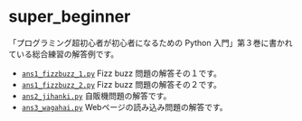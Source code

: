 # super_beginner
「プログラミング超初心者が初心者になるための Python 入門」第３巻に書かれている総合練習の解答例です。

* [`ans1_fizzbuzz_1.py`](https://github.com/tack-python/super_beginner/blob/master/ans1_fizzbuzz1.py) Fizz buzz 問題の解答その１です。
* [`ans1_fizzbuzz_2.py`](https://github.com/tack-python/super_beginner/blob/master/asn1_fizzbuzz2.py) Fizz buzz 問題の解答その２です。
* [`ans2_jihanki.py`](https://github.com/tack-python/super_beginner/blob/master/ans2_jihanki.py) 自販機問題の解答です。
* [`ans3_wagahai.py`](https://github.com/tack-python/super_beginner/blob/master/ans3_wagahai.py) Webページの読み込み問題の解答です。
